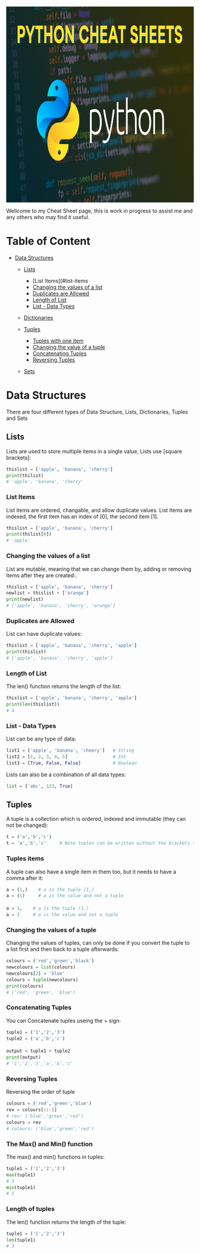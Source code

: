 <p align="center">
  <img src="img/Python-Cheat-Sheets.png" width="900" height="526" align="center" title="Pythion cheatsheet">
  
</p>

Wellcome to my Cheat Sheet page, this is work in progress to assist me and any others who may find it useful.

# Table of Content
- [Data Structures](#data-structures)
  - [Lists](#lists)
    - [List Items](#list-items
    - [Changing the values of a list](#changing-the-values-of-a-list)
    - [Duplicates are Allowed](#duplicates-are-allowed)
    - [Length of List](#length-of-list)
    - [List - Data Types](#list---data-types)
    
  - [Dictionaries](#dictionaries)
  - [Tuples](#tuples)
    - [Tuples with one item](#tuples-items)
    - [Changing the value of a tuple](#changing-the-values-of-a-tuple)
    - [Concatenating Tuples](#concatenating-tuples)
    - [Reversing Tuples](#reversing-tuples)
  - [Sets](#sets)


# Data Structures

There are four different types of Data Structure, Lists, Dictionaries, Tuples and Sets

## Lists

Lists are used to store multiple items in a single value, Lists use [square brackets]:

```python
thislist = ['apple', 'banana', 'cherry']
print(thilist)
# 'apple', 'banana', 'cherry'
```
### List Items

List items are ordered, changable, and allow duplicate values. List items are indexed, 
the first item has an index of [0], the second item [1].

```python
thislist = ['apple', 'banana', 'cherry']
print(thilist[0])
# 'apple'
```

### Changing the values of a list 

List are mutable, meaning that we can change them by, adding or removing items after they are created:.

```python
thislist = ['apple', 'banana', 'cherry']
newlist = thislist + ['orange']
print(newlist)
# ['apple', 'banana', 'cherry', 'orange']
```

### Duplicates are Allowed

List can have duplicate values:

```python
thislist = ['apple', 'banana', 'cherry', 'apple']
print(thislist)
# ['apple', 'banana', 'cherry', 'apple']
```

### Length of List

The len() function returns the length of the list:

```python
thislist = ['apple', 'banana', 'cherry', 'apple']
print(len(thislist))
# 4
```

### List - Data Types

List can be any type of data:

```python
list1 = ['apple', 'banana', 'cheery']   # String
list2 = [1, 2, 3, 4, 5]                 # Int
list3 = [True, False, False]            # Boolean
```
Lists can also be a combination of all data types:

```python
list = ['abc', 123, True]
```








## Tuples

A tuple is a collection which is ordered, indexed and immutable (they can not be changed):

```python
t = ('a','b','c')
t = 'a','b'.'c'     # Note tuples can be written without the brackets too.
```
### Tuples items

A tuple can also have a single item in them too, but it needs to have a comma after it:

```python
a = (1,)    # a is the tuple (1,)
a = (1)     # a is the value and not a tuple

a = 1,    # a is the tuple (1,)
a = 1     # a is the value and not a tuple
```
### Changing the values of a tuple

Changing the values of tuples, can only be done if you convert the tuple to a list first and
then back to a tuple afterwards:

```python
colours = ('red','green','black')
newcolours = list(colours)
newcolours[2] = 'blue'
colours = tuple(newcolours)
print(colours)
# ('red', 'green', 'blue')
```
### Concatenating Tuples

You can Concatenate tuples useing the + sign:

```python
tuple1 = ('1','2','3')
tuple2 = ('a','b','c')

output = tuple1 + tuple2
print(output)
# '1','2','3','a','b','c'
```
### Reversing Tuples

Reversing the order of tuple

```python
colours = ('red','green','blue')
rev = colours[::-1]
# rev: ('blue','green','red')
colours = rev
# colours: ('blue','green','red')
```
### The Max() and Min() function

The max() and min() functions in tuples:

```python
tuple1 = ('1','2','3')
max(tuple1)
# 3
min(tuple1)
# 1
```
### Length of tuples

The len() function returns the length of the tuple:

```python
tuple1 = ('1','2','3')
len(tuple1)
# 3
```


